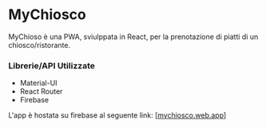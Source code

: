 # MyChiosco

MyChioso è una PWA, sviulppata in React, per la prenotazione di piatti di un chiosco/ristorante.
### Librerie/API Utilizzate
* Material-UI
* React Router
* Firebase

L'app è hostata su firebase al seguente link: [[mychiosco.web.app](https://mychiosco.web.app/)]
